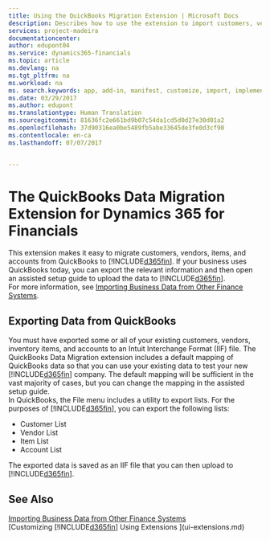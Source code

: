 ```yaml
---
title: Using the QuickBooks Migration Extension | Microsoft Docs
description: Describes how to use the extension to import customers, vendors, items, and accounts from QuickBooks Desktop to Dynamics 365 for Financials.
services: project-madeira
documentationcenter: 
author: edupont04
ms.service: dynamics365-financials
ms.topic: article
ms.devlang: na
ms.tgt_pltfrm: na
ms.workload: na
ms. search.keywords: app, add-in, manifest, customize, import, implement
ms.date: 03/29/2017
ms.author: edupont
ms.translationtype: Human Translation
ms.sourcegitcommit: 81636fc2e661bd9b07c54da1cd5d0d27e30d01a2
ms.openlocfilehash: 37d90316ea0be5489fb5abe33645de3fe0d3cf90
ms.contentlocale: en-ca
ms.lasthandoff: 07/07/2017


---
```

# <a name="the-quickbooks-data-migration-extension-for-dynamics-365-for-financials"></a>The QuickBooks Data Migration Extension for Dynamics 365 for Financials
This extension makes it easy to migrate customers, vendors, items, and accounts from QuickBooks to [!INCLUDE[d365fin](includes/d365fin_md.md)]. If your business uses QuickBooks today, you can export the relevant information and then open an assisted setup guide to upload the data to [!INCLUDE[d365fin](includes/d365fin_md.md)].  
For more information, see [Importing Business Data from Other Finance Systems](upload-data.md).

## <a name="exporting-data-from-quickbooks"></a>Exporting Data from QuickBooks
You must have exported some or all of your existing customers, vendors, inventory items, and accounts to an Intuit Interchange Format (IIF) file. The QuickBooks Data Migration extension includes a default mapping of QuickBooks data so that you can use your existing data to test your new [!INCLUDE[d365fin](includes/d365fin_md.md)] company. The default mapping will be sufficient in the vast majority of cases, but you can change the mapping in the assisted setup guide.  
In QuickBooks, the File menu includes a utility to export lists. For the purposes of [!INCLUDE[d365fin](includes/d365fin_md.md)], you can export the following lists:

* Customer List  
* Vendor List  
* Item List  
* Account List  

The exported data is saved as an IIF file that you can then upload to [!INCLUDE[d365fin](includes/d365fin_md.md)].

## <a name="see-also"></a>See Also
[Importing Business Data from Other Finance Systems](upload-data.md)  
[Customizing [!INCLUDE[d365fin](includes/d365fin_md.md)] Using Extensions ](ui-extensions.md)  

